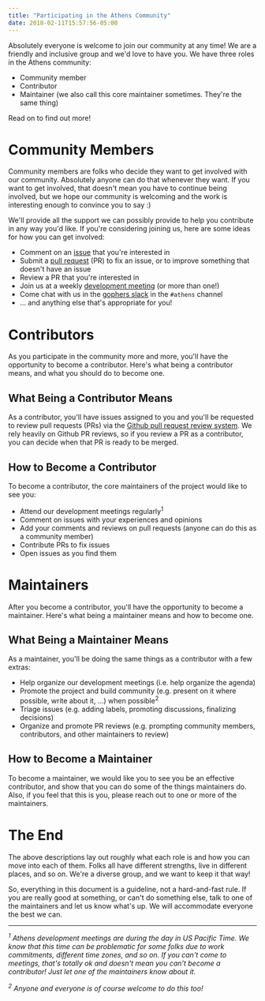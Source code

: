 ```yaml
---
title: "Participating in the Athens Community"
date: 2018-02-11T15:57:56-05:00
---
```


Absolutely everyone is welcome to join our community at any time! We
are a friendly and inclusive group and we'd love to have you. We have three roles in the Athens community:

- Community member
- Contributor
- Maintainer (we also call this core maintainer sometimes. They're the same thing)

Read on to find out more!

# Community Members

Community members are folks who decide they want to get involved with our
community. Absolutely anyone can do that whenever they want. If you want
to get involved, that doesn't mean you have to continue being involved, but
we hope our community is welcoming and the work is interesting enough to 
convince you to say :)

We'll provide all the support we can possibly provide to help you contribute
in any way you'd like. If you're considering joining us, here are some ideas
for how you can get involved:

- Comment on an [issue](https://github.com/gomods/athens/issues) that you're
interested in
- Submit a [pull request](https://github.com/gomods/athens/pulls) (PR) to fix 
an issue, or to improve something that doesn't have an issue
- Review a PR that you're interested in
- Join us at a weekly [development meeting](https://docs.google.com/document/d/1xpvgmR1Fq4iy1j975Tb4H_XjeXUQUOAvn0FximUzvIk/edit#)
(or more than one!)
- Come chat with us in the [gophers slack](https://invite.slack.golangbridge.org/) in the `#athens` channel
- ... and anything else that's appropriate for you!

# Contributors

As you participate in the community more and more, you'll have the opportunity 
to become a contributor. Here's what being a contributor means, and what you
should do to become one.

## What Being a Contributor Means

As a contributor, you'll have issues assigned to you and you'll be requested 
to review pull requests (PRs) via the 
[Github pull request review system](https://help.github.com/articles/about-pull-request-reviews/). 
We rely heavily on Github PR reviews, so if you review a PR as a contributor, you can decide 
when that PR is ready to be merged.

## How to Become a Contributor

To become a contributor, the core maintainers of the project would like to see you:

- Attend our development meetings regularly<sup>1</sup>
- Comment on issues with your experiences and opinions
- Add your comments and reviews on pull requests (anyone can do this as a community member)
- Contribute PRs to fix issues
- Open issues as you find them

# Maintainers

After you become a contributor, you'll have the opportunity to become a maintainer.
Here's what being a maintainer means and how to become one.

## What Being a Maintainer Means

As a maintainer, you'll be doing the same things as a contributor with a few 
extras:

- Help organize our development meetings (i.e. help organize the agenda)
- Promote the project and build community (e.g. present on it where possible, write about it, ...) when possible<sup>2</sup>
- Triage issues (e.g. adding labels, promoting discussions, finalizing decisions)
- Organize and promote PR reviews (e.g. prompting community members, contributors, and other maintainers to review)

## How to Become a Maintainer

To become a maintainer, we would like you to see you be an effective contributor,
and show that you can do some of the things maintainers do. Also, if you feel
that this is you, please reach out to one or more of the maintainers. 

# The End

The above descriptions lay out roughly what each role is and how you can
move into each of them. Folks all have different strengths, live
in different places, and so on. We're a diverse group, and we want to keep it
that way!

So, everything in this document is a guideline, not a hard-and-fast rule.
If you are really good at something, or can't do something else, talk to
one of the maintainers and let us know what's up. We will accommodate
everyone the best we can.

---
<p><i>
    <sup>1</sup> Athens development meetings are during the day in US Pacific Time.
    We know that this time can be problematic for some folks due to work commitments,
    different time zones, and so on. If you can't come to meetings, that's totally ok
    and doesn't mean you can't become a contributor! Just let one of the maintainers
    know about it.
</i></p>
<p><i>
    <sup>2</sup> Anyone and everyone is of course welcome to do this too!
</i></p>
